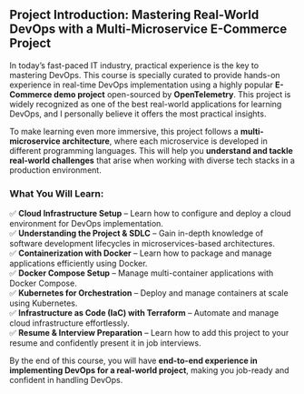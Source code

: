 ## **Project Introduction: Mastering Real-World DevOps with a Multi-Microservice E-Commerce Project**  

In today’s fast-paced IT industry, practical experience is the key to mastering DevOps. This course is specially curated to provide hands-on experience in real-time DevOps implementation using a highly popular **E-Commerce demo project** open-sourced by **OpenTelemetry**. This project is widely recognized as one of the best real-world applications for learning DevOps, and I personally believe it offers the most practical insights.  

To make learning even more immersive, this project follows a **multi-microservice architecture**, where each microservice is developed in different programming languages. This will help you **understand and tackle real-world challenges** that arise when working with diverse tech stacks in a production environment.  

### **What You Will Learn:**  
✅ **Cloud Infrastructure Setup** – Learn how to configure and deploy a cloud environment for DevOps implementation.  
✅ **Understanding the Project & SDLC** – Gain in-depth knowledge of software development lifecycles in microservices-based architectures.  
✅ **Containerization with Docker** – Learn how to package and manage applications efficiently using Docker.  
✅ **Docker Compose Setup** – Manage multi-container applications with Docker Compose.  
✅ **Kubernetes for Orchestration** – Deploy and manage containers at scale using Kubernetes.  
✅ **Infrastructure as Code (IaC) with Terraform** – Automate and manage cloud infrastructure effortlessly.  
✅ **Resume & Interview Preparation** – Learn how to add this project to your resume and confidently present it in job interviews.  

By the end of this course, you will have **end-to-end experience in implementing DevOps for a real-world project**, making you job-ready and confident in handling DevOps.  
